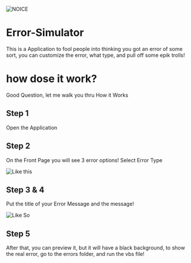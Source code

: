 ![NOICE](https://iconsplace.com/wp-content/uploads/_icons/0000ff/256/png/error-icon-2-256.png)

# Error-Simulator

This is a Application to fool people into thinking you got an error of some sort, you can customize the error, what type, and pull off some epik trolls!

# how dose it work?

Good Question, let me walk you thru How it Works

## Step 1

Open the Application

## Step 2

On the Front Page you will see 3 error options!
Select Error Type

![Like this](https://imgur.com/jAafUKy.png)

## Step 3 & 4

Put the title of your Error Message and the message!

![Like So](https://imgur.com/kIunr3A.png)

## Step 5

After that, you can preview it, but it will have a black background, to show the real error, go to the errors folder, and run the vbs file!
